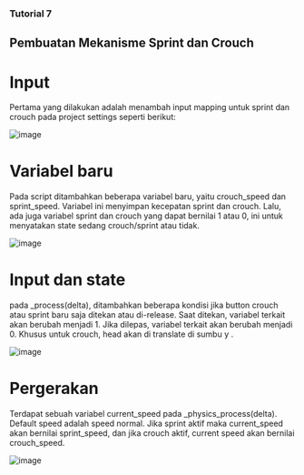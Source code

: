 ### Tutorial 7
## Pembuatan Mekanisme Sprint dan Crouch
# Input
Pertama yang dilakukan adalah menambah input mapping untuk sprint dan crouch pada project settings seperti berikut:

![image](https://github.com/farahaulita/tutorial-7-gamedev/assets/92159879/83502d9a-8fe2-45d9-a899-d1483c972bcb)

# Variabel baru
Pada script ditambahkan beberapa variabel baru, yaitu crouch_speed dan sprint_speed. Variabel ini menyimpan kecepatan sprint dan crouch. Lalu, ada juga variabel sprint dan crouch yang dapat bernilai 1 atau 0, ini untuk menyatakan state sedang crouch/sprint atau tidak.

![image](https://github.com/farahaulita/tutorial-7-gamedev/assets/92159879/9bb8ec17-491b-475b-a7fb-429747e67968)

# Input dan state
pada _process(delta), ditambahkan beberapa kondisi jika button crouch atau sprint baru saja ditekan atau di-release. Saat ditekan, variabel terkait akan berubah menjadi 1. Jika dilepas, variabel terkait akan berubah menjadi 0. Khusus untuk crouch, head akan di translate di sumbu y .

![image](https://github.com/farahaulita/tutorial-7-gamedev/assets/92159879/6354c528-4e1d-4e71-a102-5bfa326493d0)

# Pergerakan
Terdapat sebuah variabel current_speed pada _physics_process(delta). Default speed adalah speed normal. Jika sprint aktif maka current_speed akan bernilai sprint_speed, dan jika crouch aktif, current speed akan bernilai crouch_speed.

![image](https://github.com/farahaulita/tutorial-7-gamedev/assets/92159879/ecd7f30d-6963-473f-b63f-8590c5d51608)

